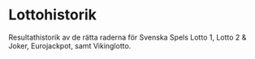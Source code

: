 # Lottohistorik
Resultathistorik av de rätta raderna för Svenska Spels Lotto 1, Lotto 2 &amp; Joker, Eurojackpot, samt Vikinglotto.
